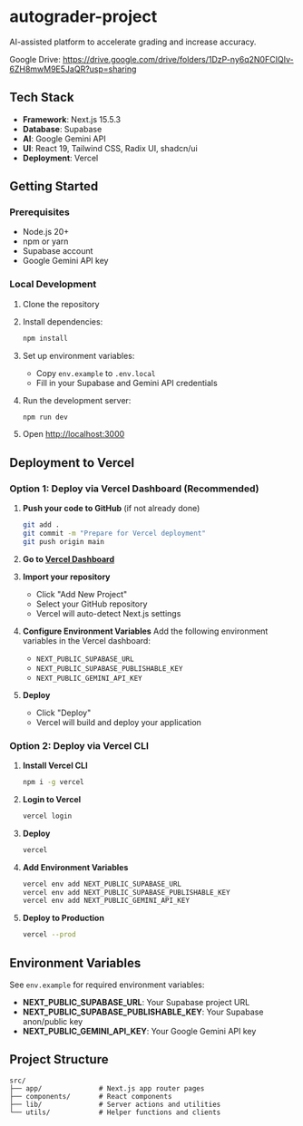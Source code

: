 # autograder-project
AI-assisted platform to accelerate grading and increase accuracy.

Google Drive: https://drive.google.com/drive/folders/1DzP-ny6q2N0FCIQIv-6ZH8mwM9E5JaQR?usp=sharing

## Tech Stack
- **Framework**: Next.js 15.5.3
- **Database**: Supabase
- **AI**: Google Gemini API
- **UI**: React 19, Tailwind CSS, Radix UI, shadcn/ui
- **Deployment**: Vercel

## Getting Started

### Prerequisites
- Node.js 20+
- npm or yarn
- Supabase account
- Google Gemini API key

### Local Development

1. Clone the repository
2. Install dependencies:
   ```bash
   npm install
   ```

3. Set up environment variables:
   - Copy `env.example` to `.env.local`
   - Fill in your Supabase and Gemini API credentials

4. Run the development server:
   ```bash
   npm run dev
   ```

5. Open [http://localhost:3000](http://localhost:3000)

## Deployment to Vercel

### Option 1: Deploy via Vercel Dashboard (Recommended)

1. **Push your code to GitHub** (if not already done)
   ```bash
   git add .
   git commit -m "Prepare for Vercel deployment"
   git push origin main
   ```

2. **Go to [Vercel Dashboard](https://vercel.com/new)**

3. **Import your repository**
   - Click "Add New Project"
   - Select your GitHub repository
   - Vercel will auto-detect Next.js settings

4. **Configure Environment Variables**
   Add the following environment variables in the Vercel dashboard:
   - `NEXT_PUBLIC_SUPABASE_URL`
   - `NEXT_PUBLIC_SUPABASE_PUBLISHABLE_KEY`
   - `NEXT_PUBLIC_GEMINI_API_KEY`

5. **Deploy**
   - Click "Deploy"
   - Vercel will build and deploy your application

### Option 2: Deploy via Vercel CLI

1. **Install Vercel CLI**
   ```bash
   npm i -g vercel
   ```

2. **Login to Vercel**
   ```bash
   vercel login
   ```

3. **Deploy**
   ```bash
   vercel
   ```

4. **Add Environment Variables**
   ```bash
   vercel env add NEXT_PUBLIC_SUPABASE_URL
   vercel env add NEXT_PUBLIC_SUPABASE_PUBLISHABLE_KEY
   vercel env add NEXT_PUBLIC_GEMINI_API_KEY
   ```

5. **Deploy to Production**
   ```bash
   vercel --prod
   ```

## Environment Variables

See `env.example` for required environment variables:

- **NEXT_PUBLIC_SUPABASE_URL**: Your Supabase project URL
- **NEXT_PUBLIC_SUPABASE_PUBLISHABLE_KEY**: Your Supabase anon/public key
- **NEXT_PUBLIC_GEMINI_API_KEY**: Your Google Gemini API key

## Project Structure

```
src/
├── app/              # Next.js app router pages
├── components/       # React components
├── lib/              # Server actions and utilities
└── utils/            # Helper functions and clients
```
